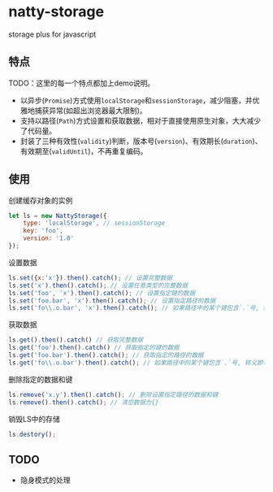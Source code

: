 # natty-storage
storage plus for javascript

## 特点

TODO：这里的每一个特点都加上demo说明。

* 以异步(`Promise`)方式使用`localStorage`和`sessionStorage`，减少阻塞，并优雅地捕获异常(如超出浏览器最大限制)。
* 支持以路径(`Path`)方式设置和获取数据，相对于直接使用原生对象，大大减少了代码量。
* 封装了三种有效性(`validity`)判断，版本号(`version`)、有效期长(`duration`)、有效期至(`validUntil`)，不再重复编码。

## 使用

创建缓存对象的实例

```js
let ls = new NattyStorage({
	type: 'localStorage', // sessionStorage
	key: 'foo',
	version: '1.0'
});
```

设置数据

```js
ls.set({x:'x'}).then().catch(); // 设置完整数据
ls.set('x').then().catch(); // 设置任意类型的完整数据
ls.set('foo', 'x').then().catch(); // 设置指定键的数据
ls.set('foo.bar', 'x').then().catch(); // 设置指定路径的数据
ls.set('fo\\.o.bar', 'x').then().catch(); // 如果路径中的某个键包含`.`号, 转义即可
```

获取数据

```js
ls.get().then().catch() // 获取完整数据
ls.get('foo').then().catch() // 获取指定的键的数据
ls.get('foo.bar').then().catch(); // 获取指定的路径的数据
ls.get('fo\\.o.bar').then().catch(); // 如果路径中的某个键包含`.`号, 转义即可
```

删除指定的数据和键

```js
ls.remove('x.y').then().catch(); // 删除设置指定路径的数据和键
ls.remove().then().catch(); // 清空数据为{}
```

销毁LS中的存储

```js
ls.destory();
```

## TODO

* 隐身模式的处理
